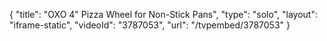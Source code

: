 {
    "title": "OXO 4\" Pizza Wheel for Non-Stick Pans",
    "type": "solo",
    "layout": "iframe-static",
    "videoId": "3787053",
    "url": "\/tvpembed\/3787053"
}